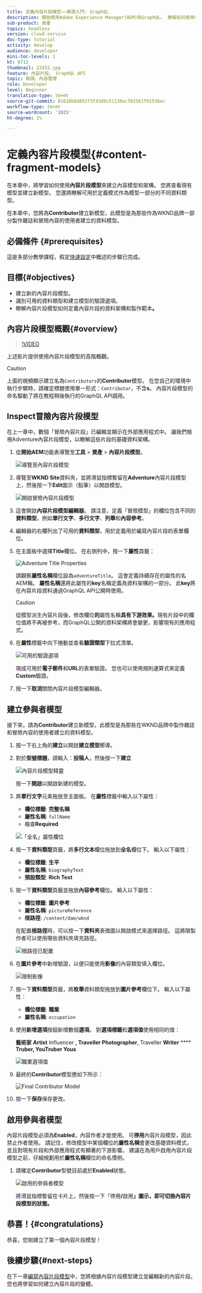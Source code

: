 ```yaml
---
title: 定義內容片段模型——無頭入門- GraphQL
description: 開始使用Adobe Experience Manager(AEM)和GraphQL。 瞭解如何使用中的內容片段模型來建立內容模型和架構AEM。 檢閱現有模型並建立新模型。 瞭解可用來定義架構的不同資料類型。
sub-product: 資產
topics: headless
version: cloud-service
doc-type: tutorial
activity: develop
audience: developer
mini-toc-levels: 1
kt: 6712
thumbnail: 22452.jpg
feature: 內容片段， GraphQL API
topic: 無頭、內容管理
role: Developer
level: Beginner
translation-type: tm+mt
source-git-commit: 81626b8d853f3f43d9c51130acf02561f91536ac
workflow-type: tm+mt
source-wordcount: '1025'
ht-degree: 1%

---
```



# 定義內容片段模型{#content-fragment-models}

在本章中，將學習如何使用&#x200B;**內容片段模型**&#x200B;來建立內容模型和架構。 您將查看現有模型並建立新模型。 您還將瞭解可用於定義模式作為模型一部分的不同資料類型。

在本章中，您將為&#x200B;**Contributor**&#x200B;建立新模型，此模型是為那些作為WKND品牌一部分製作雜誌和冒險內容的使用者建立的資料模型。

## 必備條件 {#prerequisites}

這是多部分教學課程，假定[快速設定](./setup.md)中概述的步驟已完成。

## 目標{#objectives}

* 建立新的內容片段模型。
* 識別可用的資料類型和建立模型的驗證選項。
* 瞭解內容片段模型如何定義內容片段的資料架構和製作範本&#x200B;**。**

## 內容片段模型概觀{#overview}

>[!VIDEO](https://video.tv.adobe.com/v/22452/?quality=12&learn=on)

上述影片提供使用內容片段模型的高階概觀。

>[!CAUTION]
>
> 上面的視頻顯示建立名為`Contributors`的&#x200B;**Contributor**&#x200B;模型。 在您自己的環境中執行步驟時，請確定標題使用單一形式：`Contributor`，不含&#x200B;**s**。 內容片段模型的命名驅動了將在教程稍後執行的GraphQL API調用。

## Inspect冒險內容片段模型

在上一章中，數個「冒險內容片段」已編輯並顯示在外部應用程式中。 讓我們檢視Adventure內容片段模型，以瞭解這些片段的基礎資料架構。

1. 從&#x200B;**開始AEM**&#x200B;功能表導覽至&#x200B;**工具** > **資產** > **內容片段模型**。

   ![導覽至內容片段模型](assets/content-fragment-models/content-fragment-model-navigation.png)

1. 導覽至&#x200B;**WKND Site**&#x200B;資料夾，並將滑鼠指標暫留在&#x200B;**Adventure**&#x200B;內容片段模型上，然後按一下&#x200B;**Edit**&#x200B;圖示（鉛筆）以開啟模型。

   ![開啟冒險內容片段模型](assets/content-fragment-models/adventure-content-fragment-edit.png)

1. 這會開啟&#x200B;**內容片段模型編輯器**。 請注意，定義「冒險模型」的欄位包含不同的&#x200B;**資料類型**，例如&#x200B;**單行文字**、**多行文字**、**列舉**&#x200B;和&#x200B;**內容參考**。

1. 編輯器的右欄列出了可用的&#x200B;**資料類型**，用於定義用於編寫內容片段的表單欄位。

1. 在主面板中選擇&#x200B;**Title**&#x200B;欄位。 在右側列中，按一下&#x200B;**屬性**&#x200B;頁籤：

   ![Adventure Title Properties](assets/content-fragment-models/adventure-title-properties-tab.png)

   請觀察&#x200B;**屬性名稱**&#x200B;欄位設為`adventureTitle`。 這會定義持續存在的屬性的名AEM稱。 **屬性名稱**&#x200B;還將此屬性的&#x200B;**key**&#x200B;名稱定義為資料架構的一部分。 此&#x200B;**key**&#x200B;將在內容片段資料通過GraphQL API公開時使用。

   >[!CAUTION]
   >
   > 從模型派生內容片段後，修改欄位&#x200B;**的**&#x200B;屬性名稱&#x200B;**具有下游效果。**&#x200B;現有片段中的欄位值將不再被參考，而GraphQL公開的資料架構將會變更，影響現有的應用程式。

1. 在&#x200B;**屬性**&#x200B;標籤中向下捲動並查看&#x200B;**驗證類型**&#x200B;下拉式清單。

   ![可用的驗證選項](assets/content-fragment-models/validation-options-available.png)

   現成可用於&#x200B;**電子郵件**&#x200B;和&#x200B;**URL**&#x200B;的表單驗證。 您也可以使用規則運算式來定義&#x200B;**Custom**&#x200B;驗證。

1. 按一下&#x200B;**取消**&#x200B;關閉內容片段模型編輯器。

## 建立參與者模型

接下來，請為&#x200B;**Contributor**&#x200B;建立新模型，此模型是為那些在WKND品牌中製作雜誌和冒險內容的使用者建立的資料模型。

1. 按一下右上角的&#x200B;**建立**&#x200B;以開啟&#x200B;**建立模型**&#x200B;嚮導。
1. 對於&#x200B;**型號標題**，請輸入：**投稿人**，然後按一下&#x200B;**建立**

   ![內容片段模型精靈](assets/content-fragment-models/content-fragment-model-wizard.png)

   按一下&#x200B;**開啟**&#x200B;以開啟新建的模型。

1. 將&#x200B;**單行文字**&#x200B;元素拖放至主面板。 在&#x200B;**屬性**&#x200B;標籤中輸入以下屬性：

   * **欄位標籤**: **完整名稱**
   * **屬性名稱**: `fullName`
   * 檢查&#x200B;**Required**

   ![「全名」屬性欄位](assets/content-fragment-models/full-name-property-field.png)

1. 按一下&#x200B;**資料類型**&#x200B;頁籤，將&#x200B;**多行文本**&#x200B;欄位拖放到&#x200B;**全名**&#x200B;欄位下。 輸入以下屬性：

   * **欄位標籤**: **生平**
   * **屬性名稱**: `biographyText`
   * **預設類型**: **Rich Text**

1. 按一下&#x200B;**資料類型**&#x200B;頁籤並拖放&#x200B;**內容參考**&#x200B;欄位。 輸入以下屬性：

   * **欄位標籤**: **圖片參考**
   * **屬性名稱**: `pictureReference`
   * **根路徑**: `/content/dam/wknd`

   在配置&#x200B;**根路徑**&#x200B;時，可以按一下&#x200B;**資料夾**&#x200B;表徵圖以開啟模式來選擇路徑。 這將限製作者可以使用哪些資料夾填充路徑。

   ![根路徑已配置](assets/content-fragment-models/root-path-configure.png)

1. 在&#x200B;**圖片參考**&#x200B;中新增驗證，以便只能使用&#x200B;**影像**&#x200B;的內容類型填入欄位。

   ![限制影像](assets/content-fragment-models/picture-reference-content-types.png)

1. 按一下&#x200B;**資料類型**&#x200B;頁籤，將&#x200B;**枚舉**&#x200B;資料類型拖放到&#x200B;**圖片參考**&#x200B;欄位下。 輸入以下屬性：

   * **欄位標籤**: **職業**
   * **屬性名稱**: `occupation`

1. 使用&#x200B;**新增選項**&#x200B;按鈕新增數個&#x200B;**選項**。 對&#x200B;**選項標籤**&#x200B;和&#x200B;**選項值**&#x200B;使用相同的值：

   **藝術家** **Artist** Influencer **, Traveller Photographer**, Traveller **Writer** **** **Truber, YouTruber Yous**

   ![職業選項值](assets/content-fragment-models/occupation-options-values.png)

1. 最終的&#x200B;**Contributor**&#x200B;模型應如下所示：

   ![Final Contributor Model](assets/content-fragment-models/final-contributor-model.png)

1. 按一下&#x200B;**保存**&#x200B;保存更改。

## 啟用參與者模型

內容片段模型必須為&#x200B;**Enabled**，內容作者才能使用。 可&#x200B;**停用**&#x200B;內容片段模型，因此禁止作者使用。 請記住，修改模型中某個欄位的&#x200B;**屬性名稱**&#x200B;會更改基礎資料模式，並且對現有片段和外部應用程式有顯著的下游影響。 建議在為用戶啟用內容片段模型之前，仔細規劃用於&#x200B;**屬性名稱**&#x200B;欄位的命名慣例。

1. 請確定&#x200B;**Contributor**&#x200B;型號目前處於&#x200B;**Enabled**&#x200B;狀態。

   ![啟用的參與者模型](assets/content-fragment-models/enable-contributor-model.png)

   將滑鼠指標暫留在卡片上，然後按一下「停用&#x200B;**/**&#x200B;啟用&#x200B;**」圖示，即可切換內容片段模型的狀態。**

## 恭喜！{#congratulations}

恭喜，您剛建立了第一個內容片段模型！

## 後續步驟{#next-steps}

在下一章[編寫內容片段模型](author-content-fragments.md)中，您將根據內容片段模型建立並編輯新的內容片段。 您也將學習如何建立內容片段的變體。